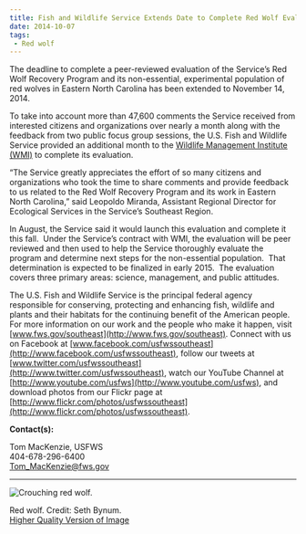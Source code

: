 ```yaml
---
title: Fish and Wildlife Service Extends Date to Complete Red Wolf Evaluation to November 14
date: 2014-10-07
tags:
 - Red wolf
---
```


The deadline to complete a peer-reviewed evaluation of the Service’s Red Wolf Recovery Program and its non-essential, experimental population of red wolves in Eastern North Carolina has been extended to November 14, 2014.

To take into account more than 47,600 comments the Service received from interested citizens and organizations over nearly a month along with the feedback from two public focus group sessions, the U.S. Fish and Wildlife Service provided an additional month to the [Wildlife Management Institute (WMI)](http://www.wildlifemanagementinstitute.org/) to complete its evaluation. 

“The Service greatly appreciates the effort of so many citizens and organizations who took the time to share comments and provide feedback to us related to the Red Wolf Recovery Program and its work in Eastern North Carolina,” said Leopoldo Miranda, Assistant Regional Director for Ecological Services in the Service’s Southeast Region.

In August, the Service said it would launch this evaluation and complete it this fall.  Under the Service’s contract with WMI, the evaluation will be peer reviewed and then used to help the Service thoroughly evaluate the program and determine next steps for the non-essential population.  That determination is expected to be finalized in early 2015.  The evaluation covers three primary areas: science, management, and public attitudes.

The U.S. Fish and Wildlife Service is the principal federal agency responsible for conserving, protecting and enhancing fish, wildlife and plants and their habitats for the continuing benefit of the American people. For more information on our work and the people who make it happen, visit [www.fws.gov/southeast](http://www.fws.gov/southeast). Connect with us on Facebook at [www.facebook.com/usfwssoutheast](http://www.facebook.com/usfwssoutheast), follow our tweets at [www.twitter.com/usfwssoutheast](http://www.twitter.com/usfwssoutheast), watch our YouTube Channel at [http://www.youtube.com/usfws](http://www.youtube.com/usfws), and download photos from our Flickr page at [http://www.flickr.com/photos/usfwssoutheast](http://www.flickr.com/photos/usfwssoutheast).

**Contact(s):**  

Tom MacKenzie, USFWS  
404-678-296-6400  
[Tom_MacKenzie@fws.gov](mailto:Tom_MacKenzie@fws.gov)

* * *

![Crouching red wolf. ](images/newsUploads/newsThumbs/newsImageThumbEB3D4104-C35B-5428-C1D46076B4B1D596.jpg)

Red wolf. Credit: Seth Bynum.  
[Higher Quality Version of Image](https://www.flickr.com/photos/usfwssoutheast/8414871504)
